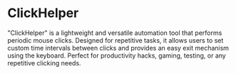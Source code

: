 # ClickHelper
"ClickHelper" is a lightweight and versatile automation tool that performs periodic mouse clicks. Designed for repetitive tasks, it allows users to set custom time intervals between clicks and provides an easy exit mechanism using the keyboard. Perfect for productivity hacks, gaming, testing, or any repetitive clicking needs.
